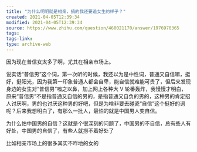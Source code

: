 ```yaml
---
title: "为什么明明就是相亲，搞的我还要追女生的样子？"
created: 2021-04-05T12:39:34
modified: 2021-04-05T12:39:34
source: https://www.zhihu.com/question/460021170/answer/1976970365
tags:
tags-link:
type: archive-web
---
```

因为现在普信女太多了啊，尤其在相亲市场上。

说实话“普信男”这个词，第一次听的时候，我还以为是中性词，普通又自信嘛，挺好，挺阳光，因为我第一印象普通人都会自卑，能自信就难能可贵了，但后来发现身边的女生对“普信男”嗤之以鼻，加上网上各种大 V 轮番轰炸，我慢慢才明白，原来“普信男”不是指普通又自信的男的，是指普通又自负的男的，这种男的肯定招人讨厌啊，男的也讨厌这种男的好吧，但是为啥非要去碰瓷“自信”这个挺好的词呢？后来我想明白了，有那么一批人，最怕的就是中国男人变自信。

为什么怕中国男的自信？这就是个很深刻的问题了，中国男的不自信，总有些人有好处，中国男的自信了，有些人就捞不着好处了

比如相亲市场上的很多其实不咋地的女的